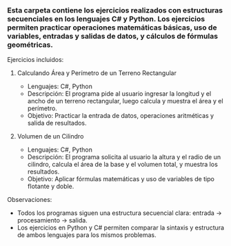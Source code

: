 ﻿### Esta carpeta contiene los ejercicios realizados con estructuras secuenciales en los lenguajes C# y Python. Los ejercicios permiten practicar operaciones matemáticas básicas, uso de variables, entradas y salidas de datos, y cálculos de fórmulas geométricas.

Ejercicios incluidos:

1. Calculando Área y Perímetro de un Terreno Rectangular
   - Lenguajes: C#, Python
   - Descripción: El programa pide al usuario ingresar la longitud y el ancho de un terreno rectangular, luego calcula y muestra el área y el perímetro.
   - Objetivo: Practicar la entrada de datos, operaciones aritméticas y salida de resultados.

2. Volumen de un Cilindro
   - Lenguajes: C#, Python
   - Descripción: El programa solicita al usuario la altura y el radio de un cilindro, calcula el área de la base y el volumen total, y muestra los resultados.
   - Objetivo: Aplicar fórmulas matemáticas y uso de variables de tipo flotante y doble.

Observaciones:
- Todos los programas siguen una estructura secuencial clara: entrada → procesamiento → salida.
- Los ejercicios en Python y C# permiten comparar la sintaxis y estructura de ambos lenguajes para los mismos problemas.